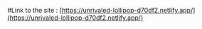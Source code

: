 #Link to the site : [https://unrivaled-lollipop-d70df2.netlify.app/](https://unrivaled-lollipop-d70df2.netlify.app/)
